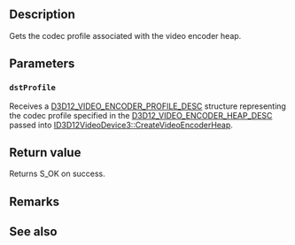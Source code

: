 ## Description

Gets the codec profile associated with the video encoder heap.

## Parameters

### `dstProfile`

Receives a [D3D12_VIDEO_ENCODER_PROFILE_DESC](https://learn.microsoft.com/windows/win32/api/d3d12video/ns-d3d12video-d3d12_video_encoder_profile_desc) structure representing the codec profile specified in the [D3D12_VIDEO_ENCODER_HEAP_DESC](https://learn.microsoft.com/windows/win32/api/d3d12video/ns-d3d12video-d3d12_video_encoder_heap_desc) passed into [ID3D12VideoDevice3::CreateVideoEncoderHeap](https://learn.microsoft.com/windows/win32/api/d3d12video/nf-d3d12video-id3d12videodevice3-createvideoencoderheap).

## Return value

Returns S_OK on success.

## Remarks

## See also